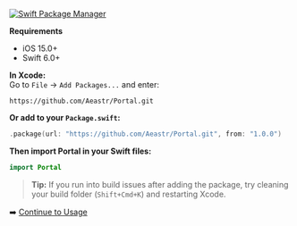 [![Swift Package Manager](https://img.shields.io/badge/SPM-compatible-brightgreen.svg?style=flat)](https://swift.org/package-manager/)

**Requirements**
- iOS 15.0+
- Swift 6.0+

**In Xcode:**  
Go to `File` → `Add Packages...` and enter:

```
https://github.com/Aeastr/Portal.git
```

**Or add to your `Package.swift`:**

```swift
.package(url: "https://github.com/Aeastr/Portal.git", from: "1.0.0")
```

**Then import Portal in your Swift files:**

```swift
import Portal
```

> **Tip:** If you run into build issues after adding the package, try
> cleaning your build folder (`Shift+Cmd+K`) and restarting Xcode.

➡️ [Continue to Usage](./Usage)